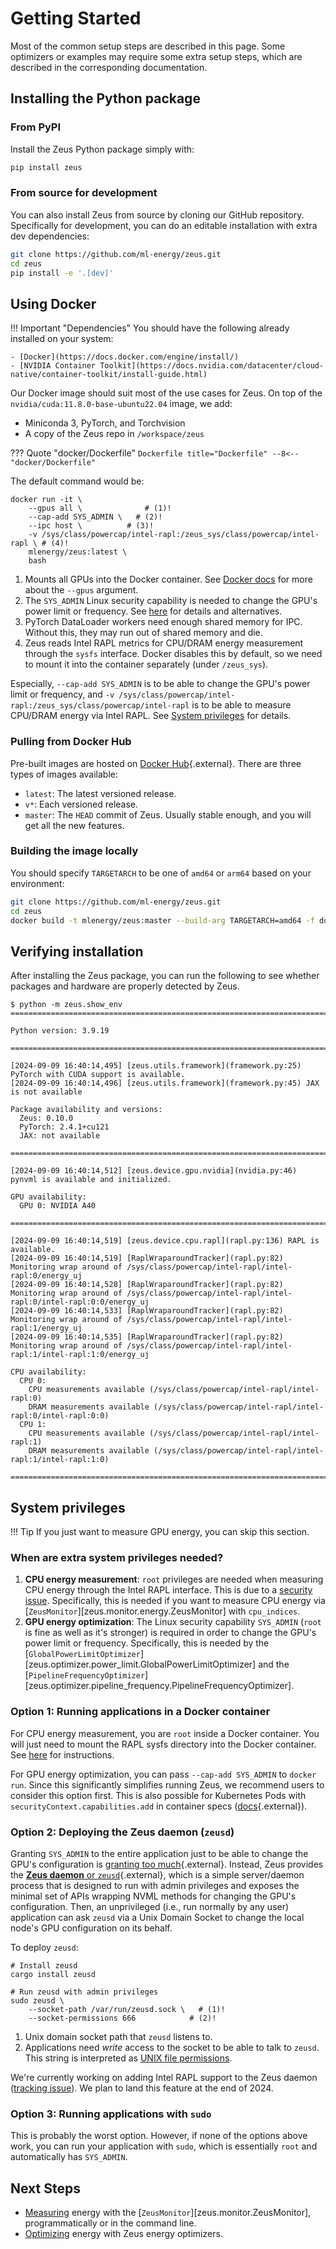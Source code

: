 # Getting Started

Most of the common setup steps are described in this page.
Some optimizers or examples may require some extra setup steps, which are described in the corresponding documentation.

## Installing the Python package

### From PyPI

Install the Zeus Python package simply with:

```sh
pip install zeus
```

### From source for development

You can also install Zeus from source by cloning our GitHub repository.
Specifically for development, you can do an editable installation with extra dev dependencies:

```sh
git clone https://github.com/ml-energy/zeus.git
cd zeus
pip install -e '.[dev]'
```

## Using Docker

!!! Important "Dependencies"
    You should have the following already installed on your system:

    - [Docker](https://docs.docker.com/engine/install/)
    - [NVIDIA Container Toolkit](https://docs.nvidia.com/datacenter/cloud-native/container-toolkit/install-guide.html)
    
Our Docker image should suit most of the use cases for Zeus.
On top of the `nvidia/cuda:11.8.0-base-ubuntu22.04` image, we add:

- Miniconda 3, PyTorch, and Torchvision
- A copy of the Zeus repo in `/workspace/zeus`

??? Quote "docker/Dockerfile"
    ```Dockerfile title="Dockerfile"
    --8<-- "docker/Dockerfile"
    ```

The default command would be:

``` { .sh .annotate }
docker run -it \
    --gpus all \              # (1)!
    --cap-add SYS_ADMIN \   # (2)!
    --ipc host \          # (3)!
    -v /sys/class/powercap/intel-rapl:/zeus_sys/class/powercap/intel-rapl \ # (4)!
    mlenergy/zeus:latest \
    bash
```

1. Mounts all GPUs into the Docker container. See [Docker docs](https://docs.docker.com/engine/containers/resource_constraints/#expose-gpus-for-use) for more about the `--gpus` argument.
2. The `SYS_ADMIN` Linux security capability is needed to change the GPU's power limit or frequency. See [here](#system-privileges) for details and alternatives.
3. PyTorch DataLoader workers need enough shared memory for IPC. Without this, they may run out of shared memory and die.
4. Zeus reads Intel RAPL metrics for CPU/DRAM energy measurement through the `sysfs` interface. Docker disables this by default, so we need to mount it into the container separately (under `/zeus_sys`).

Especially, `--cap-add SYS_ADMIN` is to be able to change the GPU's power limit or frequency, and `-v /sys/class/powercap/intel-rapl:/zeus_sys/class/powercap/intel-rapl` is to be able to measure CPU/DRAM energy via Intel RAPL.
See [System privileges](#system-privileges) for details.

### Pulling from Docker Hub

Pre-built images are hosted on [Docker Hub](https://hub.docker.com/r/mlenergy/zeus){.external}.
There are three types of images available:

- `latest`: The latest versioned release.
- `v*`: Each versioned release.
- `master`: The `HEAD` commit of Zeus. Usually stable enough, and you will get all the new features.

### Building the image locally

You should specify `TARGETARCH` to be one of `amd64` or `arm64` based on your environment:

```sh
git clone https://github.com/ml-energy/zeus.git
cd zeus
docker build -t mlenergy/zeus:master --build-arg TARGETARCH=amd64 -f docker/Dockerfile .
```

## Verifying installation

After installing the Zeus package, you can run the following to see whether packages and hardware are properly detected by Zeus.

```console
$ python -m zeus.show_env
================================================================================

Python version: 3.9.19

================================================================================

[2024-09-09 16:40:14,495] [zeus.utils.framework](framework.py:25) PyTorch with CUDA support is available.
[2024-09-09 16:40:14,496] [zeus.utils.framework](framework.py:45) JAX is not available

Package availability and versions:
  Zeus: 0.10.0
  PyTorch: 2.4.1+cu121
  JAX: not available

================================================================================

[2024-09-09 16:40:14,512] [zeus.device.gpu.nvidia](nvidia.py:46) pynvml is available and initialized.

GPU availability:
  GPU 0: NVIDIA A40

================================================================================

[2024-09-09 16:40:14,519] [zeus.device.cpu.rapl](rapl.py:136) RAPL is available.
[2024-09-09 16:40:14,519] [RaplWraparoundTracker](rapl.py:82) Monitoring wrap around of /sys/class/powercap/intel-rapl/intel-rapl:0/energy_uj
[2024-09-09 16:40:14,528] [RaplWraparoundTracker](rapl.py:82) Monitoring wrap around of /sys/class/powercap/intel-rapl/intel-rapl:0/intel-rapl:0:0/energy_uj
[2024-09-09 16:40:14,533] [RaplWraparoundTracker](rapl.py:82) Monitoring wrap around of /sys/class/powercap/intel-rapl/intel-rapl:1/energy_uj
[2024-09-09 16:40:14,535] [RaplWraparoundTracker](rapl.py:82) Monitoring wrap around of /sys/class/powercap/intel-rapl/intel-rapl:1/intel-rapl:1:0/energy_uj

CPU availability:
  CPU 0:
    CPU measurements available (/sys/class/powercap/intel-rapl/intel-rapl:0)
    DRAM measurements available (/sys/class/powercap/intel-rapl/intel-rapl:0/intel-rapl:0:0)
  CPU 1:
    CPU measurements available (/sys/class/powercap/intel-rapl/intel-rapl:1)
    DRAM measurements available (/sys/class/powercap/intel-rapl/intel-rapl:1/intel-rapl:1:0)

================================================================================
```

## System privileges

!!! Tip
    If you just want to measure GPU energy, you can skip this section.

### When are extra system privileges needed?

1. **CPU energy measurement**: `root` privileges are needed when measuring CPU energy through the Intel RAPL interface. This is due to a [security issue](https://www.cve.org/CVERecord?id=CVE-2020-8694). Specifically, this is needed if you want to measure CPU energy via [`ZeusMonitor`][zeus.monitor.energy.ZeusMonitor] with `cpu_indices`.
2. **GPU energy optimization**: The Linux security capability `SYS_ADMIN` (`root` is fine as well as it's stronger) is required in order to change the GPU's power limit or frequency. Specifically, this is needed by the [`GlobalPowerLimitOptimizer`][zeus.optimizer.power_limit.GlobalPowerLimitOptimizer] and the [`PipelineFrequencyOptimizer`][zeus.optimizer.pipeline_frequency.PipelineFrequencyOptimizer].

### Option 1: Running applications in a Docker container

For CPU energy measurement, you are `root` inside a Docker container. You will just need to mount the RAPL sysfs directory into the Docker container. See [here](#using-docker) for instructions.

For GPU energy optimization, you can pass `--cap-add SYS_ADMIN` to `docker run`.
Since this significantly simplifies running Zeus, we recommend users to consider this option first.
This is also possible for Kubernetes Pods with `securityContext.capabilities.add` in container specs ([docs](https://kubernetes.io/docs/tasks/configure-pod-container/security-context/#set-capabilities-for-a-container){.external}).

### Option 2: Deploying the Zeus daemon (`zeusd`)

Granting `SYS_ADMIN` to the entire application just to be able to change the GPU's configuration is [granting too much](https://en.wikipedia.org/wiki/Principle_of_least_privilege){.external}.
Instead, Zeus provides the [**Zeus daemon** or `zeusd`](https://github.com/ml-energy/zeus/tree/master/zeusd){.external}, which is a simple server/daemon process that is designed to run with admin privileges and exposes the minimal set of APIs wrapping NVML methods for changing the GPU's configuration.
Then, an unprivileged (i.e., run normally by any user) application can ask `zeusd` via a Unix Domain Socket to change the local node's GPU configuration on its behalf.

To deploy `zeusd`:

``` { .sh .annotate }
# Install zeusd
cargo install zeusd

# Run zeusd with admin privileges
sudo zeusd \
    --socket-path /var/run/zeusd.sock \   # (1)!
    --socket-permissions 666            # (2)!
```

1. Unix domain socket path that `zeusd` listens to.
2. Applications need *write* access to the socket to be able to talk to `zeusd`. This string is interpreted as [UNIX file permissions](https://en.wikipedia.org/wiki/File-system_permissions#Numeric_notation).

We're currently working on adding Intel RAPL support to the Zeus daemon ([tracking issue](https://github.com/ml-energy/zeus/issues/110)).
We plan to land this feature at the end of 2024.

### Option 3: Running applications with `sudo`

This is probably the worst option.
However, if none of the options above work, you can run your application with `sudo`, which is essentially `root` and automatically has `SYS_ADMIN`.

## Next Steps

- [Measuring](../measure/index.md) energy with the [`ZeusMonitor`][zeus.monitor.ZeusMonitor], programmatically or in the command line.
- [Optimizing](../optimize/index.md) energy with Zeus energy optimizers.
